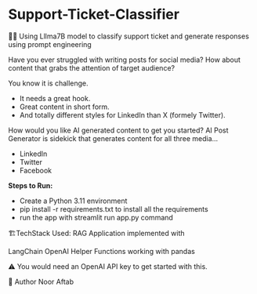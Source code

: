 # Support-Ticket-Classifier

🧑‍💻 Using Lllma7B model to classify support ticket and generate responses using prompt engineering

Have you ever struggled with writing posts for social media?
How about content that grabs the attention of target audience?

You know it is challenge. 
- It needs a great hook. 
- Great content in short form. 
- And totally different styles for LinkedIn than X (formely Twitter).

 How would you like AI generated content to get you started? 
AI Post Generator is sidekick that generates content for all three media...
- LinkedIn
- Twitter
- Facebook

**Steps to Run:**
- Create a Python 3.11 environment
- pip install -r requirements.txt to install all the requirements
- run the app with streamlit run app.py command
  
🏗️TechStack Used: RAG Application implemented with

LangChain
OpenAI
Helper Functions working with pandas


⚠️ You would need an OpenAI API key to get started with this. 

🤖 Author Noor Aftab
